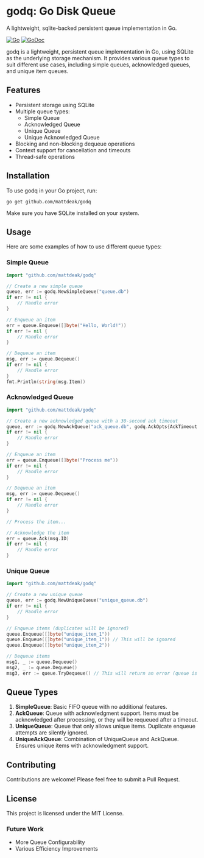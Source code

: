 # godq: Go Disk Queue

A lightweight, sqlite-backed persistent queue implementation in Go.

[![Go](https://github.com/mattdeak/godq/actions/workflows/go.yml/badge.svg)](https://github.com/mattdeak/godq/actions/workflows/go.yml)
[![GoDoc](https://godoc.org/github.com/mattdeak/godq?status.svg)](https://godoc.org/github.com/mattdeak/godq)

godq is a lightweight, persistent queue implementation in Go, using SQLite as the underlying storage mechanism. It provides various queue types to suit different use cases, including simple queues, acknowledged queues, and unique item queues.

## Features

- Persistent storage using SQLite
- Multiple queue types:
  - Simple Queue
  - Acknowledged Queue
  - Unique Queue
  - Unique Acknowledged Queue
- Blocking and non-blocking dequeue operations
- Context support for cancellation and timeouts
- Thread-safe operations

## Installation

To use godq in your Go project, run:

```
go get github.com/mattdeak/godq
```

Make sure you have SQLite installed on your system.

## Usage

Here are some examples of how to use different queue types:

### Simple Queue

```go
import "github.com/mattdeak/godq"

// Create a new simple queue
queue, err := godq.NewSimpleQueue("queue.db")
if err != nil {
    // Handle error
}

// Enqueue an item
err = queue.Enqueue([]byte("Hello, World!"))
if err != nil {
    // Handle error
}

// Dequeue an item
msg, err := queue.Dequeue()
if err != nil {
    // Handle error
}
fmt.Println(string(msg.Item))
```

### Acknowledged Queue

```go
import "github.com/mattdeak/godq"

// Create a new acknowledged queue with a 30-second ack timeout
queue, err := godq.NewAckQueue("ack_queue.db", godq.AckOpts{AckTimeout: 30 * time.Second})
if err != nil {
    // Handle error
}

// Enqueue an item
err = queue.Enqueue([]byte("Process me"))
if err != nil {
    // Handle error
}

// Dequeue an item
msg, err := queue.Dequeue()
if err != nil {
    // Handle error
}

// Process the item...

// Acknowledge the item
err = queue.Ack(msg.ID)
if err != nil {
    // Handle error
}
```

### Unique Queue

```go
import "github.com/mattdeak/godq"

// Create a new unique queue
queue, err := godq.NewUniqueQueue("unique_queue.db")
if err != nil {
    // Handle error
}

// Enqueue items (duplicates will be ignored)
queue.Enqueue([]byte("unique_item_1"))
queue.Enqueue([]byte("unique_item_1")) // This will be ignored
queue.Enqueue([]byte("unique_item_2"))

// Dequeue items
msg1, _ := queue.Dequeue()
msg2, _ := queue.Dequeue()
msg3, err := queue.TryDequeue() // This will return an error (queue is empty)
```

## Queue Types

1. **SimpleQueue**: Basic FIFO queue with no additional features.
2. **AckQueue**: Queue with acknowledgment support. Items must be acknowledged after processing, or they will be requeued after a timeout.
3. **UniqueQueue**: Queue that only allows unique items. Duplicate enqueue attempts are silently ignored.
4. **UniqueAckQueue**: Combination of UniqueQueue and AckQueue. Ensures unique items with acknowledgment support.

## Contributing

Contributions are welcome! Please feel free to submit a Pull Request.

## License

This project is licensed under the MIT License.


### Future Work
- More Queue Configurability
- Various Efficiency Improvements